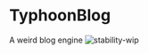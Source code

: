 # TyphoonBlog
A weird blog engine
![stability-wip](https://img.shields.io/badge/stability-work_in_progress-lightgrey.svg)
